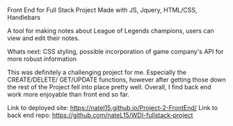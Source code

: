 Front End for Full Stack Project
Made with JS, Jquery, HTML/CSS, Handlebars

A tool for making notes about League of Legends champions, users can view
and edit their notes.

Whats next: CSS styling, possible incorporation of game company's API for more
robust information

This was definitely a challenging project for me. Especially the CREATE/DELETE/
GET/UPDATE functions, however after getting those down the rest of the Project
fell into place pretty well. Overall, I find back end work more enjoyable than
front end so far.

Link to deployed site: https://natel15.github.io/Project-2-FrontEnd/
Link to back end repo: https://github.com/nateL15/WDI-fullstack-project
